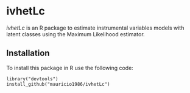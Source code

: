 # ivhetLc #

*ivhetLc* is an R package to estimate instrumental variables models with latent classes using the Maximum Likelihood estimator. 

## Installation

To install this package in R use the following code:

```{r}
library("devtools")
install_github("mauricio1986/ivhetLc")
```
